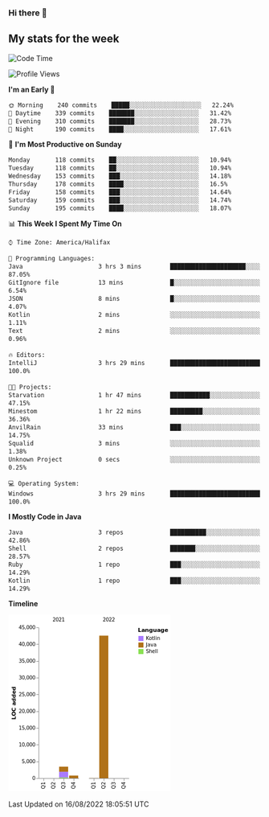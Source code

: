 ### Hi there 👋

## My stats for the week
<!--START_SECTION:waka-->
![Code Time](http://img.shields.io/badge/Code%20Time-372%20hrs%2016%20mins-blue)

![Profile Views](http://img.shields.io/badge/Profile%20Views-0-blue)

**I'm an Early 🐤** 

```text
🌞 Morning    240 commits    █████░░░░░░░░░░░░░░░░░░░░   22.24% 
🌆 Daytime    339 commits    ███████░░░░░░░░░░░░░░░░░░   31.42% 
🌃 Evening    310 commits    ███████░░░░░░░░░░░░░░░░░░   28.73% 
🌙 Night      190 commits    ████░░░░░░░░░░░░░░░░░░░░░   17.61%

```
📅 **I'm Most Productive on Sunday** 

```text
Monday       118 commits    ██░░░░░░░░░░░░░░░░░░░░░░░   10.94% 
Tuesday      118 commits    ██░░░░░░░░░░░░░░░░░░░░░░░   10.94% 
Wednesday    153 commits    ███░░░░░░░░░░░░░░░░░░░░░░   14.18% 
Thursday     178 commits    ████░░░░░░░░░░░░░░░░░░░░░   16.5% 
Friday       158 commits    ███░░░░░░░░░░░░░░░░░░░░░░   14.64% 
Saturday     159 commits    ███░░░░░░░░░░░░░░░░░░░░░░   14.74% 
Sunday       195 commits    ████░░░░░░░░░░░░░░░░░░░░░   18.07%

```


📊 **This Week I Spent My Time On** 

```text
⌚︎ Time Zone: America/Halifax

💬 Programming Languages: 
Java                     3 hrs 3 mins        █████████████████████░░░░   87.05% 
GitIgnore file           13 mins             █░░░░░░░░░░░░░░░░░░░░░░░░   6.54% 
JSON                     8 mins              █░░░░░░░░░░░░░░░░░░░░░░░░   4.07% 
Kotlin                   2 mins              ░░░░░░░░░░░░░░░░░░░░░░░░░   1.11% 
Text                     2 mins              ░░░░░░░░░░░░░░░░░░░░░░░░░   0.96%

🔥 Editors: 
IntelliJ                 3 hrs 29 mins       █████████████████████████   100.0%

🐱‍💻 Projects: 
Starvation               1 hr 47 mins        ███████████░░░░░░░░░░░░░░   47.15% 
Minestom                 1 hr 22 mins        █████████░░░░░░░░░░░░░░░░   36.36% 
AnvilRain                33 mins             ███░░░░░░░░░░░░░░░░░░░░░░   14.75% 
Squalid                  3 mins              ░░░░░░░░░░░░░░░░░░░░░░░░░   1.38% 
Unknown Project          0 secs              ░░░░░░░░░░░░░░░░░░░░░░░░░   0.25%

💻 Operating System: 
Windows                  3 hrs 29 mins       █████████████████████████   100.0%

```

**I Mostly Code in Java** 

```text
Java                     3 repos             ██████████░░░░░░░░░░░░░░░   42.86% 
Shell                    2 repos             ███████░░░░░░░░░░░░░░░░░░   28.57% 
Ruby                     1 repo              ███░░░░░░░░░░░░░░░░░░░░░░   14.29% 
Kotlin                   1 repo              ███░░░░░░░░░░░░░░░░░░░░░░   14.29%

```


**Timeline**

![Chart not found](https://raw.githubusercontent.com/lyndseyy/lyndseyy/main/charts/bar_graph.png) 


 Last Updated on 16/08/2022 18:05:51 UTC
<!--END_SECTION:waka-->